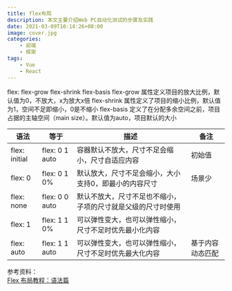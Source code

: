 ```yaml
---
title: flex布局
description: 本文主要介绍Web PC自动化测试的步骤及实践
date: 2021-03-09T10:14:26+08:00
image: cover.jpg
categories:
    - 前端
    - 框架
tags:
    - Vue
    - React
---
```

flex: flex-grow flex-shrink flex-basis
flex-grow 属性定义项目的放大比例，默认值为0，不放大，x为放大x倍
flex-shrink 属性定义了项目的缩小比例，默认值为1，空间不足即缩小，0是不缩小
flex-basis 定义了在分配多余空间之前，项目占据的主轴空间（main size）。默认值为auto，项目默认的大小

| 语法 | 等于 | 描述 | 备注 |
| ------ | ------ | ------ | ------ |
| flex: initial | flex: 0 1 auto | 容器默认不放大，尺寸不足会缩小，尺寸自适应内容 | 初始值 |
| flex: 0 | flex: 0 1 0% | 默认放大，尺寸不足会缩小，大小支持0，即最小的内容尺寸 | 场景少 |
| flex: none | flex: 0 0 auto | 默认不放大，尺寸不足也不缩小，子项的尺寸就是父级的尺寸时使用 |  |
| flex: 1 | flex: 1 1 0% | 可以弹性变大，也可以弹性缩小，尺寸不足时优先最小化内容 |  |
| flex: auto | flex: 1 1 auto | 可以弹性变大，也可以弹性缩小，尺寸不足时优先最大化内容 | 基于内容动态匹配 |

参考资料：  
[Flex 布局教程：语法篇](http://www.ruanyifeng.com/blog/2015/07/flex-grammar.html)

